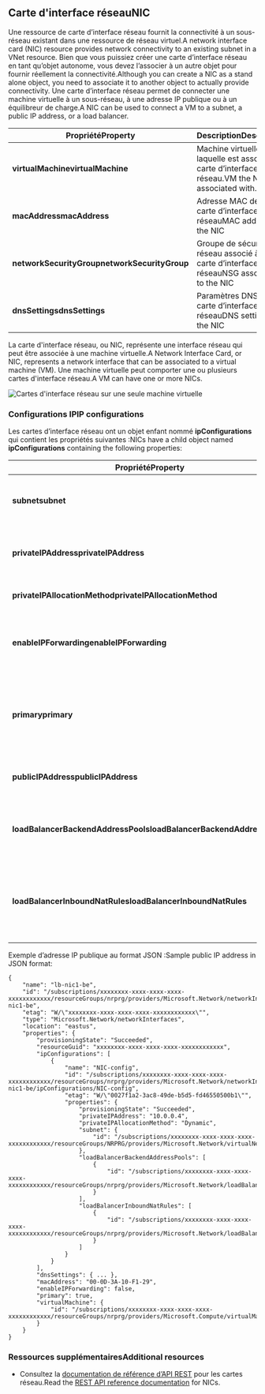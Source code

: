 ## <a name="nic"></a><span data-ttu-id="690ae-101">Carte d'interface réseau</span><span class="sxs-lookup"><span data-stu-id="690ae-101">NIC</span></span>
<span data-ttu-id="690ae-102">Une ressource de carte d’interface réseau fournit la connectivité à un sous-réseau existant dans une ressource de réseau virtuel.</span><span class="sxs-lookup"><span data-stu-id="690ae-102">A network interface card (NIC) resource provides network connectivity to an existing subnet in a VNet resource.</span></span> <span data-ttu-id="690ae-103">Bien que vous puissiez créer une carte d’interface réseau en tant qu’objet autonome, vous devez l’associer à un autre objet pour fournir réellement la connectivité.</span><span class="sxs-lookup"><span data-stu-id="690ae-103">Although you can create a NIC as a stand alone object, you need to associate it to another object to actually provide connectivity.</span></span> <span data-ttu-id="690ae-104">Une carte d’interface réseau permet de connecter une machine virtuelle à un sous-réseau, à une adresse IP publique ou à un équilibreur de charge.</span><span class="sxs-lookup"><span data-stu-id="690ae-104">A NIC can be used to connect a VM to a subnet, a public IP address, or a load balancer.</span></span>  

| <span data-ttu-id="690ae-105">Propriété</span><span class="sxs-lookup"><span data-stu-id="690ae-105">Property</span></span> | <span data-ttu-id="690ae-106">Description</span><span class="sxs-lookup"><span data-stu-id="690ae-106">Description</span></span> | <span data-ttu-id="690ae-107">Exemples de valeurs</span><span class="sxs-lookup"><span data-stu-id="690ae-107">Sample values</span></span> |
| --- | --- | --- |
| <span data-ttu-id="690ae-108">**virtualMachine**</span><span class="sxs-lookup"><span data-stu-id="690ae-108">**virtualMachine**</span></span> |<span data-ttu-id="690ae-109">Machine virtuelle à laquelle est associée la carte d’interface réseau.</span><span class="sxs-lookup"><span data-stu-id="690ae-109">VM the NIC is associated with.</span></span> |<span data-ttu-id="690ae-110">/subscriptions/{guid}/../Microsoft.Compute/virtualMachines/vm1</span><span class="sxs-lookup"><span data-stu-id="690ae-110">/subscriptions/{guid}/../Microsoft.Compute/virtualMachines/vm1</span></span> |
| <span data-ttu-id="690ae-111">**macAddress**</span><span class="sxs-lookup"><span data-stu-id="690ae-111">**macAddress**</span></span> |<span data-ttu-id="690ae-112">Adresse MAC de la carte d’interface réseau</span><span class="sxs-lookup"><span data-stu-id="690ae-112">MAC address for the NIC</span></span> |<span data-ttu-id="690ae-113">Toute valeur aléatoire comprise entre 4 et 30.</span><span class="sxs-lookup"><span data-stu-id="690ae-113">any value between 4 and 30</span></span> |
| <span data-ttu-id="690ae-114">**networkSecurityGroup**</span><span class="sxs-lookup"><span data-stu-id="690ae-114">**networkSecurityGroup**</span></span> |<span data-ttu-id="690ae-115">Groupe de sécurité réseau associé à la carte d’interface réseau</span><span class="sxs-lookup"><span data-stu-id="690ae-115">NSG associated to the NIC</span></span> |<span data-ttu-id="690ae-116">/subscriptions/{guid}/../Microsoft.Network/networkSecurityGroups/myNSG1</span><span class="sxs-lookup"><span data-stu-id="690ae-116">/subscriptions/{guid}/../Microsoft.Network/networkSecurityGroups/myNSG1</span></span> |
| <span data-ttu-id="690ae-117">**dnsSettings**</span><span class="sxs-lookup"><span data-stu-id="690ae-117">**dnsSettings**</span></span> |<span data-ttu-id="690ae-118">Paramètres DNS pour la carte d’interface réseau</span><span class="sxs-lookup"><span data-stu-id="690ae-118">DNS settings for the NIC</span></span> |<span data-ttu-id="690ae-119">Consultez [Adresse IP publique](#Public-IP-address)</span><span class="sxs-lookup"><span data-stu-id="690ae-119">see [PIP](#Public-IP-address)</span></span> |

<span data-ttu-id="690ae-120">La carte d'interface réseau, ou NIC, représente une interface réseau qui peut être associée à une machine virtuelle.</span><span class="sxs-lookup"><span data-stu-id="690ae-120">A Network Interface Card, or NIC, represents a network interface that can be associated to a virtual machine (VM).</span></span> <span data-ttu-id="690ae-121">Une machine virtuelle peut comporter une ou plusieurs cartes d'interface réseau.</span><span class="sxs-lookup"><span data-stu-id="690ae-121">A VM can have one or more NICs.</span></span>

![Cartes d'interface réseau sur une seule machine virtuelle](./media/resource-groups-networking/Figure3.png)

### <a name="ip-configurations"></a><span data-ttu-id="690ae-123">Configurations IP</span><span class="sxs-lookup"><span data-stu-id="690ae-123">IP configurations</span></span>
<span data-ttu-id="690ae-124">Les cartes d’interface réseau ont un objet enfant nommé **ipConfigurations** qui contient les propriétés suivantes :</span><span class="sxs-lookup"><span data-stu-id="690ae-124">NICs have a child object named **ipConfigurations** containing the following properties:</span></span>

| <span data-ttu-id="690ae-125">Propriété</span><span class="sxs-lookup"><span data-stu-id="690ae-125">Property</span></span> | <span data-ttu-id="690ae-126">Description</span><span class="sxs-lookup"><span data-stu-id="690ae-126">Description</span></span> | <span data-ttu-id="690ae-127">Exemples de valeurs</span><span class="sxs-lookup"><span data-stu-id="690ae-127">Sample values</span></span> |
| --- | --- | --- |
| <span data-ttu-id="690ae-128">**subnet**</span><span class="sxs-lookup"><span data-stu-id="690ae-128">**subnet**</span></span> |<span data-ttu-id="690ae-129">Sous-réseau auquel est connectée la carte d’interface réseau.</span><span class="sxs-lookup"><span data-stu-id="690ae-129">Subnet the NIC is onnected to.</span></span> |<span data-ttu-id="690ae-130">/subscriptions/{guid}/../Microsoft.Network/virtualNetworks/myvnet1/subnets/mysub1</span><span class="sxs-lookup"><span data-stu-id="690ae-130">/subscriptions/{guid}/../Microsoft.Network/virtualNetworks/myvnet1/subnets/mysub1</span></span> |
| <span data-ttu-id="690ae-131">**privateIPAddress**</span><span class="sxs-lookup"><span data-stu-id="690ae-131">**privateIPAddress**</span></span> |<span data-ttu-id="690ae-132">Adresse IP de la carte d’interface réseau dans le sous-réseau</span><span class="sxs-lookup"><span data-stu-id="690ae-132">IP address for the NIC in the subnet</span></span> |<span data-ttu-id="690ae-133">10.0.0.8</span><span class="sxs-lookup"><span data-stu-id="690ae-133">10.0.0.8</span></span> |
| <span data-ttu-id="690ae-134">**privateIPAllocationMethod**</span><span class="sxs-lookup"><span data-stu-id="690ae-134">**privateIPAllocationMethod**</span></span> |<span data-ttu-id="690ae-135">Méthode d’allocation des adresses IP</span><span class="sxs-lookup"><span data-stu-id="690ae-135">IP allocation method</span></span> |<span data-ttu-id="690ae-136">Dynamic ou Static</span><span class="sxs-lookup"><span data-stu-id="690ae-136">Dynamic or Static</span></span> |
| <span data-ttu-id="690ae-137">**enableIPForwarding**</span><span class="sxs-lookup"><span data-stu-id="690ae-137">**enableIPForwarding**</span></span> |<span data-ttu-id="690ae-138">Détermine si la carte d’interface réseau peut être utilisée pour le routage</span><span class="sxs-lookup"><span data-stu-id="690ae-138">Whether the NIC can be used for routing</span></span> |<span data-ttu-id="690ae-139">true ou false</span><span class="sxs-lookup"><span data-stu-id="690ae-139">true or false</span></span> |
| <span data-ttu-id="690ae-140">**primary**</span><span class="sxs-lookup"><span data-stu-id="690ae-140">**primary**</span></span> |<span data-ttu-id="690ae-141">Détermine si la carte d’interface réseau est la carte d’interface réseau principale de la machine virtuelle</span><span class="sxs-lookup"><span data-stu-id="690ae-141">Whether the NIC is the primary NIC for the VM</span></span> |<span data-ttu-id="690ae-142">true ou false</span><span class="sxs-lookup"><span data-stu-id="690ae-142">true or false</span></span> |
| <span data-ttu-id="690ae-143">**publicIPAddress**</span><span class="sxs-lookup"><span data-stu-id="690ae-143">**publicIPAddress**</span></span> |<span data-ttu-id="690ae-144">Adresse IP publique associée à la carte d’interface réseau</span><span class="sxs-lookup"><span data-stu-id="690ae-144">PIP associated with the NIC</span></span> |<span data-ttu-id="690ae-145">Consultez [Paramètres DNS](#DNS-settings)</span><span class="sxs-lookup"><span data-stu-id="690ae-145">see [DNS Settings](#DNS-settings)</span></span> |
| <span data-ttu-id="690ae-146">**loadBalancerBackendAddressPools**</span><span class="sxs-lookup"><span data-stu-id="690ae-146">**loadBalancerBackendAddressPools**</span></span> |<span data-ttu-id="690ae-147">Pools d’adresses principaux auxquels la carte d’interface réseau est associée</span><span class="sxs-lookup"><span data-stu-id="690ae-147">Back end address pools the NIC is associated with</span></span> | |
| <span data-ttu-id="690ae-148">**loadBalancerInboundNatRules**</span><span class="sxs-lookup"><span data-stu-id="690ae-148">**loadBalancerInboundNatRules**</span></span> |<span data-ttu-id="690ae-149">Règles NAT de trafic entrant de l’équilibreur de charge auxquelles est associée la carte d’interface réseau</span><span class="sxs-lookup"><span data-stu-id="690ae-149">Inbound load balancer NAT rules the NIC is associated with</span></span> | |

<span data-ttu-id="690ae-150">Exemple d’adresse IP publique au format JSON :</span><span class="sxs-lookup"><span data-stu-id="690ae-150">Sample public IP address in JSON format:</span></span>

    {
        "name": "lb-nic1-be",
        "id": "/subscriptions/xxxxxxxx-xxxx-xxxx-xxxx-xxxxxxxxxxxx/resourceGroups/nrprg/providers/Microsoft.Network/networkInterfaces/lb-nic1-be",
        "etag": "W/\"xxxxxxxx-xxxx-xxxx-xxxx-xxxxxxxxxxxx\"",
        "type": "Microsoft.Network/networkInterfaces",
        "location": "eastus",
        "properties": {
            "provisioningState": "Succeeded",
            "resourceGuid": "xxxxxxxx-xxxx-xxxx-xxxx-xxxxxxxxxxxx",
            "ipConfigurations": [
                {
                    "name": "NIC-config",
                    "id": "/subscriptions/xxxxxxxx-xxxx-xxxx-xxxx-xxxxxxxxxxxx/resourceGroups/nrprg/providers/Microsoft.Network/networkInterfaces/lb-nic1-be/ipConfigurations/NIC-config",
                    "etag": "W/\"0027f1a2-3ac8-49de-b5d5-fd46550500b1\"",
                    "properties": {
                        "provisioningState": "Succeeded",
                        "privateIPAddress": "10.0.0.4",
                        "privateIPAllocationMethod": "Dynamic",
                        "subnet": {
                            "id": "/subscriptions/xxxxxxxx-xxxx-xxxx-xxxx-xxxxxxxxxxxx/resourceGroups/NRPRG/providers/Microsoft.Network/virtualNetworks/NRPVnet/subnets/NRPVnetSubnet"
                        },
                        "loadBalancerBackendAddressPools": [
                            {
                                "id": "/subscriptions/xxxxxxxx-xxxx-xxxx-xxxx-xxxxxxxxxxxx/resourceGroups/nrprg/providers/Microsoft.Network/loadBalancers/nrplb/backendAddressPools/NRPbackendpool"
                            }
                        ],
                        "loadBalancerInboundNatRules": [
                            {
                                "id": "/subscriptions/xxxxxxxx-xxxx-xxxx-xxxx-xxxxxxxxxxxx/resourceGroups/nrprg/providers/Microsoft.Network/loadBalancers/nrplb/inboundNatRules/rdp1"
                            }
                        ]
                    }
                }
            ],
            "dnsSettings": { ... },
            "macAddress": "00-0D-3A-10-F1-29",
            "enableIPForwarding": false,
            "primary": true,
            "virtualMachine": {
                "id": "/subscriptions/xxxxxxxx-xxxx-xxxx-xxxx-xxxxxxxxxxxx/resourceGroups/nrprg/providers/Microsoft.Compute/virtualMachines/web1"
            }
        }
    }

### <a name="additional-resources"></a><span data-ttu-id="690ae-151">Ressources supplémentaires</span><span class="sxs-lookup"><span data-stu-id="690ae-151">Additional resources</span></span>
* <span data-ttu-id="690ae-152">Consultez la [documentation de référence d’API REST](https://msdn.microsoft.com/library/azure/mt163579.aspx) pour les cartes réseau.</span><span class="sxs-lookup"><span data-stu-id="690ae-152">Read the [REST API reference documentation](https://msdn.microsoft.com/library/azure/mt163579.aspx) for NICs.</span></span>

